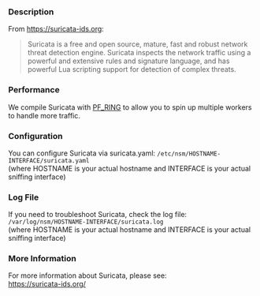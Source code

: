 ### Description
From https://suricata-ids.org:
> Suricata is a free and open source, mature, fast and robust network threat detection engine.  Suricata inspects the network traffic using a powerful and extensive rules and signature language, and has powerful Lua scripting support for detection of complex threats.

### Performance
We compile Suricata with [PF_RING](PF_RING) to allow you to spin up multiple workers to handle more traffic.

### Configuration
You can configure Suricata via suricata.yaml:
`/etc/nsm/HOSTNAME-INTERFACE/suricata.yaml`  
(where HOSTNAME is your actual hostname and INTERFACE is your actual sniffing interface)

### Log File
If you need to troubleshoot Suricata, check the log file:
`/var/log/nsm/HOSTNAME-INTERFACE/suricata.log`  
(where HOSTNAME is your actual hostname and INTERFACE is your actual sniffing interface)

### More Information
For more information about Suricata, please see:  
https://suricata-ids.org/